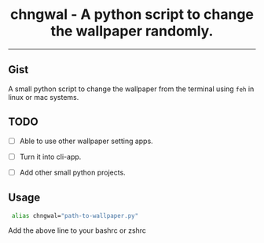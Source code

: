<div align=center>
<h1>chngwal - A python script to change the wallpaper randomly.</h1>
</div>

***
## Gist ##
A small python script to change the wallpaper from the terminal using `feh` in linux or mac systems.

## TODO ##

- [ ] Able to use other wallpaper setting apps.
- [ ] Turn it into cli-app.
- [ ] Add other small python projects.


## Usage ##
```bash
 alias chngwal="path-to-wallpaper.py"
```
Add the above line to your bashrc or zshrc

